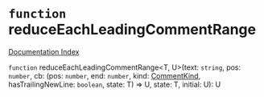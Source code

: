 # `function` reduceEachLeadingCommentRange

[Documentation Index](../README.md)

`function` reduceEachLeadingCommentRange\<T, U>(text: `string`, pos: `number`, cb: (pos: `number`, end: `number`, kind: [CommentKind](../type.CommentKind/README.md), hasTrailingNewLine: `boolean`, state: T) => U, state: T, initial: U): U

